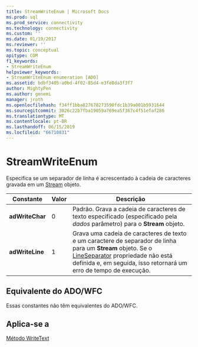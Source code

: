 ```yaml
---
title: StreamWriteEnum | Microsoft Docs
ms.prod: sql
ms.prod_service: connectivity
ms.technology: connectivity
ms.custom: ''
ms.date: 01/19/2017
ms.reviewer: ''
ms.topic: conceptual
apitype: COM
f1_keywords:
- StreamWriteEnum
helpviewer_keywords:
- StreamWriteEnum enumeration [ADO]
ms.assetid: bdbf3405-a0bd-4f02-85d4-e3fe8da3f3f7
author: MightyPen
ms.author: genemi
manager: jroth
ms.openlocfilehash: f34ff1bba827678273590fdc1b39a001b5931644
ms.sourcegitcommit: 3026c22b7fba19059a769ea5f367c4f51efaf286
ms.translationtype: MT
ms.contentlocale: pt-BR
ms.lasthandoff: 06/15/2019
ms.locfileid: "66710831"
---
```

# <a name="streamwriteenum"></a>StreamWriteEnum
Especifica se um separador de linha é acrescentado à cadeia de caracteres gravada em um [Stream](../../../ado/reference/ado-api/stream-object-ado.md) objeto.  
  
|Constante|Valor|Descrição|  
|--------------|-----------|-----------------|  
|**adWriteChar**|0|Padrão. Grava a cadeia de caracteres de texto especificado (especificado pela *dados* parâmetro) para o **Stream** objeto.|  
|**adWriteLine**|1|Grava uma cadeia de caracteres de texto e um caractere de separador de linha para um **Stream** objeto. Se o [LineSeparator](../../../ado/reference/ado-api/lineseparator-property-ado.md) propriedade não está definida e, em seguida, isso retornará um erro de tempo de execução.|  
  
## <a name="adowfc-equivalent"></a>Equivalente do ADO/WFC  
 Essas constantes não têm equivalentes do ADO/WFC.  
  
## <a name="applies-to"></a>Aplica-se a  
 [Método WriteText](../../../ado/reference/ado-api/writetext-method.md)
